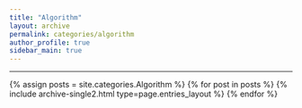 ```yaml
---
title: "Algorithm"
layout: archive
permalink: categories/algorithm
author_profile: true
sidebar_main: true
---
```


<!-- 공백이 포함되어 있는 카테고리 이름의 경우 site.categories['a b c'] 이런식으로! -->

***

{% assign posts = site.categories.Algorithm %}
{% for post in posts %} {% include archive-single2.html type=page.entries_layout %} {% endfor %}